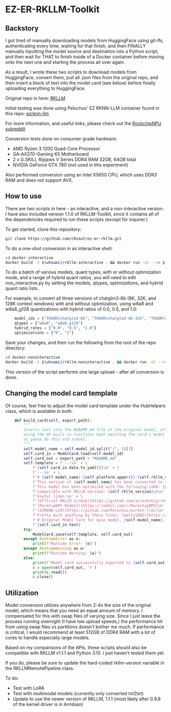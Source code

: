 # EZ-ER-RKLLM-Toolkit

## Backstory

I got tired of manually downloading models from HuggingFace using git-lfs, authenticating every time, waiting for that finish, and then FINALLY manually inputting the model source and destination into a Python script, and then wait for THAT to finish inside of a Docker container before moving onto the next one and starting the process all over again.

As a result, I wrote these two scripts to download models from HuggingFace, convert them, pull all .json files from the original repo, and then insert a block of text into the model card (see below) before finally uploading everything to HuggingFace.

Original repo is here: [RKLLM](https://github.com/airockchip/rknn-llm)

Initial testing was done using Pelochus' EZ RKNN-LLM container found in this repo: [ezrknn-llm](https://github.com/Pelochus/ezrknn-llm/)

For more information, and useful links, please check out the [RockchipNPU subreddit](https://reddit.com/r/RockchipNPU)

Conversion tests done on consumer grade hardware:

- AMD Ryzen 3 1200 Quad-Core Processor
- GA-AX370-Gaming K5 Motherboard
- 2 x G.SKILL Ripjaws V Series DDR4 RAM 32GB, 64GB total
- NVIDIA GeForce GTX 780 (not used in this experiment)

Also performed conversion using an Intel X5650 CPU, which uses DDR3 RAM and does not support AVX.

## How to use

There are two scripts in here - an interactive, and a non-interactive version. I have also included version 1.1.0 of RKLLM-Toolkit, since it contains all of the dependencies required to run these scripts (except for inquirer.)

To get started, clone this repository:

```bash
git clone https://github.com/c0zaut/ez-er-rkllm.git
```

To do a one-shot conversion in an interactive shell:

```bash
cd docker-interactive
docker build -t $(whoami)/rkllm-interactive . && docker run -it --rm $(whoami)/rkllm-interactive
```

To do a batch of various models, quant types, with or without optimization mode, and a range of hybrid quant ratios, you will need to edit non_interactive.py by setting the models, qtypes, optimizations, and hybrid quant ratio lists. 

For example, to convert all three versions of chatglm3-6b (8K, 32K, and 128K context windows) with and without optimization, using w8a8 and w8a8_g128 quantizations with hybrid ratios of 0.0, 0.5, and 1.0:

```python
    model_ids = {"THUDM/chatglm3-6b", "THUDM/chatglm3-6b-32k", "THUDM/chatglm3-6b-128k"}
    qtypes = {"w8a8", "w8a8_g128"}
    hybrid_rates = {"0.0", "0.5", "1.0"}
    optimizations = {"0", "1"}
```

Save your changes, and then run the following from the root of the repo directory:

```bash
cd docker-noninteractive
docker build -t $(whoami)/rkllm-noninteractive . && docker run -it --rm $(whoami)/rkllm-noninteractive
```

This version of the script performs one large upload - after all conversion is done.

## Changing the model card template

Of course, feel free to adjust the model card template under the HubHelpers class, which is available in both:

```python
    def build_card(self, export_path):
        """
        Inserts text into the README.md file of the original model, after the model data. 
        Using the HF built-in functions kept omitting the card's model data,
        so gonna do this old school.
        """
        self.model_name = self.model_id.split("/", 1)[1]
        self.card_in = ModelCard.load(self.model_id)
        self.card_out = export_path + "README.md"
        self.template = f'---\n' + \
            f'{self.card_in.data.to_yaml()}\n' + \
            f'---\n' + \
            f'# {self.model_name}-{self.platform.upper()}-{self.rkllm_version}\n\n' + \
            f'This version of {self.model_name} has been converted to run on the {self.platform.upper()} NPU using {self.qtype} quantization.\n\n' + \
            f'This model has been optimized with the following LoRA: {self.lora_id}\n\n' + \
            f'Compatible with RKLLM version: {self.rkllm_version}\n\n' + \
            f'Useful links:\n' + \
            f'(Official RKLLM GitHub)[https://github.com/airockchip/rknn-llm)\n' + \
            f'(RockhipNPU Reddit)[https://reddit.com/r/RockchipNPU]\n' + \
            f'(EZRKNN-LLM)[https://github.com/Pelochus/ezrknn-llm/]\n' + \
            f'Pretty much anything by these folks: (marty1885)[https://github.com/marty1885] and (happyme531)[https://huggingface.co/happyme531]\n' + \
            f'# Original Model Card for base model, {self.model_name}, below:\n\n' + \
            f'{self.card_in.text}'
        try:
            ModelCard.save(self.template, self.card_out)
        except RuntimeError as e:
            print(f"Runtime Error: {e}")
        except RuntimeWarning as w:
            print(f"Runtime Warning: {w}")
        else:
            print(f"Model card successfully exported to {self.card_out}!")
            c = open(self.card_out, 'r')
            print(c.read())
            c.close()
```

## Utilization

Model conversion utilizes anywhere from 2-4x the size of the original model, which means that you need an equal amount of memory. I compensated for this with swap files of varying size. Since I just leave the process running overnight (I have low upload speeds,) the performance hit from using swap files vs partitions doesn't bother me much. If performance is critical, I would recommend at least 512GB of DDR4 RAM with a lot of cores to handle especially large models.

Based on my comparisons of the APIs, these scripts should also be compatible with RKLLM v1.1.1 and Python 3.10. I just haven't tested them yet.

If you do, please be sure to update the hard-coded rkllm-version variable in the RKLLMRemotePipeline class.

To do:

- Test with LoRA
- Test with multimodal models (currently only converted txt2txt)
- Update to use the newer version of RKLLM, 1.1.1 (most likely after 0.9.8 of the kernel driver is in Armbian)